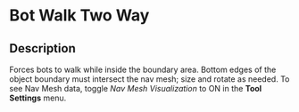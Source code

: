 # Bot Walk Two Way

## Description

Forces bots to walk while inside the boundary area. Bottom edges of the object boundary must intersect the nav mesh; size and rotate as needed. To see Nav Mesh data, toggle _Nav Mesh Visualization_ to ON in the **Tool Settings** menu.
